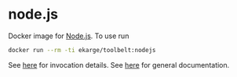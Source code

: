 
node.js
=======

Docker image for [Node.js](https://nodejs.org). To use run

```bash
docker run --rm -ti ekarge/toolbelt:nodejs
```

See [here](https://nodejs.org/api/cli.html#cli_command_line_options) for invocation details.
See [here](https://nodejs.org/dist/latest/docs/api/) for general documentation.
